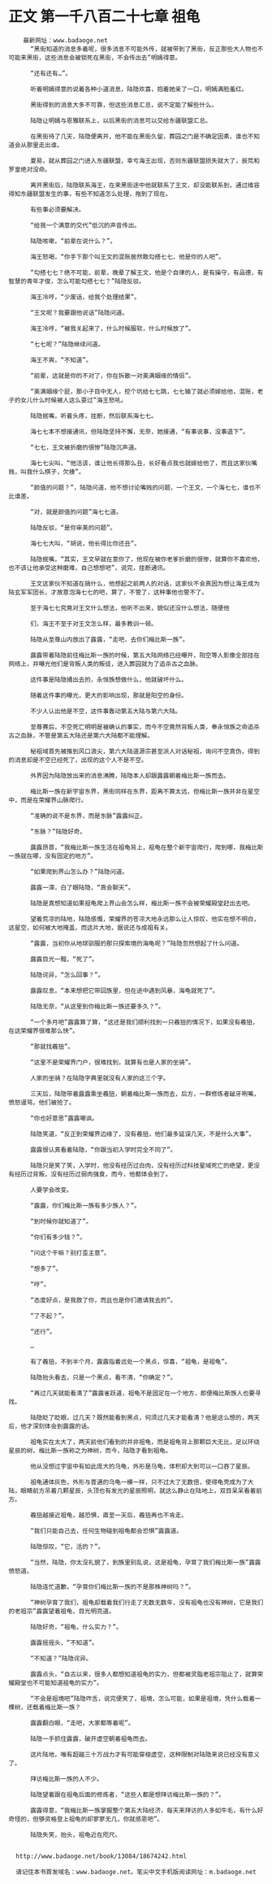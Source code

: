 # 正文 第一千八百二十七章 祖龟
        最新网址：www.badaoge.net
          “黑街知道的消息多着呢，很多消息不可能外传，就被带到了黑街，反正那些大人物也不可能来黑街，这些消息会被锁死在黑街，不会传出去”明嫣得意。
      
          “还有还有…”。
      
          听着明嫣得意的说着各种小道消息，陆隐欢喜，抱着她亲了一口，明嫣满脸羞红。
      
          黑街得到的消息大多不可靠，但这些消息汇总，说不定能了解些什么。
      
          陆隐让明嫣与恩雅联系上，以后黑街的消息可以交给东疆联盟汇总。
      
          在黑街待了几天，陆隐便离开，他不能在黑街久留，葬园之门是不确定因素，谁也不知道会从那里走出谁。
      
          夏易，就从葬园之门进入东疆联盟，幸亏海王出现，否则东疆联盟损失就大了，辰荒和罗皇绝对没命。
      
          离开黑街后，陆隐联系海王，在来黑街途中他就联系了王文，却没能联系到，通过维容得知东疆联盟发生的事，有些不知道怎么处理，拖到了现在。
      
          有些事必须要解决。
      
          “给我一个满意的交代”低沉的声音传出。
      
          陆隐咳嗽，“前辈在说什么？”。
      
          海王怒喝，“你手下那个叫王文的混账居然敢勾搭七七，他是你的人吧”。
      
          “勾搭七七？绝不可能，前辈，晚辈了解王文，他是个自律的人，是有操守，有品德，有智慧的青年才俊，怎么可能勾搭七七？”陆隐反驳。
      
          海王冷哼，“少废话，给我个处理结果”。
      
          “王文呢？我要跟他说话”陆隐问道。
      
          海王冷哼，“被我关起来了，什么时候服软，什么时候放了”。
      
          “七七呢？”陆隐继续问道。
      
          海王不爽，“不知道”。
      
          “前辈，这就是你的不对了，你在拆散一对美满姻缘的情侣”。
      
          “美满姻缘个屁，那小子目中无人，挖个坑给七七跳，七七输了就必须嫁给他，混账，老子的女儿什么时候被人这么耍过”海王怒吼。
      
          陆隐抿嘴，听着头疼，挂断，然后联系海七七。
      
          海七七本不想接通讯，但陆隐坚持不懈，无奈，她接通，“有事说事，没事退下”。
      
          “七七，王文被折磨的很惨”陆隐沉声道。
      
          海七七尖叫，“他活该，谁让他长得那么丑，长好看点我也就嫁给他了，而且这家伙嘴贱，叫我什么棋子，欠揍”。
      
          “颜值的问题？”，陆隐问道，他不想讨论嘴贱的问题，一个王文，一个海七七，谁也不比谁差。
      
          “对，就是颜值的问题”海七七道。
      
          陆隐反驳，“是你审美的问题”。
      
          海七七大叫，“胡说，他长得比你还丑”。
      
          陆隐抿嘴，“其实，王文早就在意你了，他现在被你老爹折磨的很惨，就算你不喜欢他，也不该让他承受这种磨难，自己想想吧”，说完，挂断通讯。
      
          王文这家伙不知道在搞什么，他想起之前两人的对话，这家伙不会真因为想让海王成为陆玄军军团长，才故意泡海七七的吧，算了，不管了，这种事他也管不了。
      
          至于海七七究竟对王文什么想法，他听不出来，貌似还没什么想法，随便他
      
          们，海王不至于对王文怎么样，最多教训一顿。
      
          陆隐从至尊山内放出了露露，“走吧，去你们梅比斯一族”。
      
          露露带着陆隐前往梅比斯一族的时候，第五大陆网络已经曝开，阳空等人影像全部挂在网络上，并曝光他们是背叛人类的叛徒，进入葬园就为了追杀古之血脉。
      
          这件事是陆隐捅出去的，永恒族想做什么，他就破坏什么。
      
          随着这件事的曝光，更大的影响出现，那就是阳空的身份。
      
          不少人认出他是不空，这件事轰动第五大陆与第六大陆。
      
          至尊赛后，不空死亡明明是被确认的事实，而今不空竟然背叛人类，奉永恒族之命追杀古之血脉，不管是第五大陆还是第六大陆都不能理解。
      
          秘祖域首先被推到风口浪尖，第六大陆道源宗甚至派人对话秘祖，询问不空真伪，得到的消息却是不空已经死了，出现的这个人不是不空。
      
          外界因为陆隐放出来的消息沸腾，陆隐本人却跟露露朝着梅比斯一族而去。
      
          梅比斯一族在新宇宙东界，黑街同样在东界，距离不算太远，但梅比斯一族并非在星空中，而是在荣耀界山脉爬行。
      
          “准确的说不是东界，而是东脉”露露纠正。
      
          “东脉？”陆隐好奇。
      
          露露昂首，“我梅比斯一族生活在祖龟背上，祖龟在整个新宇宙爬行，爬到哪，我梅比斯一族就在哪，没有固定的地方”。
      
          “如果爬到界山怎么办？”陆隐问道。
      
          露露一滞，白了眼陆隐，“真会聊天”。
      
          陆隐是真想知道如果祖龟爬上界山会怎么样，梅比斯一族不会被荣耀殿堂赶出去吧。
      
          望着荒凉的陆地，陆隐感慨，荣耀界的苍凉大地永远那么让人惊叹，他实在想不明白，这星空，如何被大地掩盖，而这片大地，据说还与成祖有关。
      
          “露露，当初你从地球驯服的那只探索境的海龟呢？”陆隐忽然想起了什么问道。
      
          露露目光一黯，“死了”。
      
          陆隐诧异，“怎么回事？”。
      
          露露叹息，“本来想把它带回族里，但在途中遇到风暴，海龟就死了”。
      
          陆隐无奈，“从这里到你梅比斯一族还要多久？”。
      
          “一个多月吧”露露算了算，“这还是我们顺利找到一只羲狃的情况下，如果没有羲狃，在这荣耀界很难那么快”。
      
          “那就找羲狃”。
      
          “这里不是荣耀界门户，很难找到，就算有也是人家的坐骑”。
      
          人家的坐骑？在陆隐字典里就没有人家的这三个字。
      
          三天后，陆隐带着露露乘坐羲狃，朝着梅比斯一族而去，后方，一群修炼者龇牙咧嘴，愤怒谩骂，他们被抢了。
      
          “你也好意思”露露嘲讽。
      
          陆隐笑道，“反正到荣耀界边缘了，没有羲狃，他们最多延误几天，不是什么大事”。
      
          露露很认真看着陆隐，“你跟当初入学时完全不同了”。
      
          陆隐只是笑了笑，入学时，他没有经历过白肉，没有经历过科技星域死亡的绝望，更没有经历过背叛，没有经历过弱肉强食，而今，他都体会到了。
      
          人要学会改变。
      
          “露露，你们梅比斯一族有多少族人？”。
      
          “到时候你就知道了”。
      
          “你们有多少钱？”。
      
          “问这个干嘛？别打歪主意”。
      
          “想多了”。
      
          “哼”。
      
          “态度好点，是我救了你，而且也是你们邀请我去的”。
      
          “了不起？”。
      
          “还行”。
      
          …
      
          有了羲狃，不到半个月，露露指着远处一个黑点，惊喜，“祖龟，是祖龟”。
      
          陆隐抬头看去，只是一个黑点，看不清，“你确定？”。
      
          “再过几天就能看清了”露露雀跃道，祖龟不是固定在一个地方，即便梅比斯族人也要寻找。
      
          陆隐眨了眨眼，过几天？既然能看到黑点，何须过几天才能看清？他是这么想的，两天后，他才深刻体会到露露的话。
      
          祖龟实在太大了，两天前他们看到的并非祖龟，而是祖龟背上那颗巨大无比，足以环绕星辰的树，梅比斯一族称之为神树，而今，陆隐才看到祖龟。
      
          他从没想过宇宙中有如此庞大的乌龟，外形是乌龟，体积却大到可以一口吞了星辰。
      
          祖龟通体灰色，外形与普通的乌龟一模一样，只不过大了无数倍，使得龟壳成为了大陆，眼睛前方吊着几颗星辰，头顶也有发光的星辰照明，就这么静止在陆地上，双目呆呆看着前方。
      
          羲狃越接近祖龟，越恐惧，直至一天后，羲狃再也不肯走。
      
          “我们只能自己去，任何生物碰到祖龟都会恐惧”露露道。
      
          陆隐惊叹，“它，活的？”。
      
          “当然，陆隐，你太没礼貌了，到族里别乱说，这是祖龟，孕育了我们梅比斯一族”露露愤怒道。
      
          陆隐连忙道歉，“孕育你们梅比斯一族的不是那株神树吗？”。
      
          “神树孕育了我们，祖龟却载着我们行走了无数无数年，没有祖龟也没有神树，它是我们的老祖宗”露露望着祖龟，目光明亮道。
      
          陆隐好奇，“祖龟，什么实力？”。
      
          露露摇摇头，“不知道”。
      
          “不知道？”陆隐诧异。
      
          露露点头，“自古以来，很多人都想知道祖龟的实力，但都被灵脂老祖宗阻止了，就算荣耀殿堂也不可能知道祖龟的实力”。
      
          “不会是祖境吧”陆隐咋舌，说完便笑了，祖境，怎么可能，如果是祖境，凭什么载着一棵树，还载着梅比斯一族？
      
          露露翻白眼，“走吧，大家都等着呢”。
      
          陆隐一手抓住露露，破开虚空朝着祖龟而去。
      
          这片陆地，唯有超越三十万战力才有可能穿梭虚空，这种限制对陆隐来说已经没有意义了。
      
          拜访梅比斯一族的人不少。
      
          陆隐望着跟在祖龟后面的修炼者，“这些人都是想拜访梅比斯一族的？”。
      
          露露得意，“我梅比斯一族掌握整个第五大陆经济，每天来拜访的人多如牛毛，有什么好奇怪的，但够资格登上祖龟的却寥寥无几，你就感恩吧”。
      
          陆隐失笑，抬头，祖龟近在咫尺。
      
      
      http://www.badaoge.net/book/13084/18674242.html
      
      请记住本书首发域名：www.badaoge.net。笔尖中文手机版阅读网址：m.badaoge.net